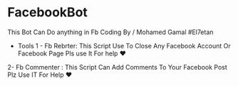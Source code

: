 # FacebookBot
This Bot Can Do anything in Fb 
Coding By / Mohamed Gamal
#El7etan
- Tools
1 - Fb Rebrter:
    This Script Use To Close Any Facebook Account Or Facebook Page Pls use It For help ♥ 
 
2- Fb Commenter  : This Script Can Add Comments To Your Facebook Post Plz Use IT For Help ♥

